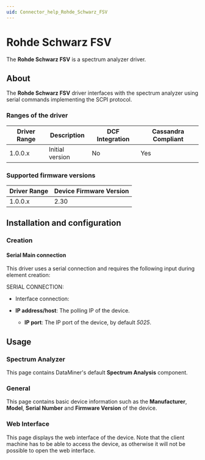 ```yaml
---
uid: Connector_help_Rohde_Schwarz_FSV
---
```


# Rohde Schwarz FSV

The **Rohde Schwarz FSV** is a spectrum analyzer driver.

## About

The **Rohde Schwarz FSV** driver interfaces with the spectrum analyzer using serial commands implementing the SCPI protocol.

### Ranges of the driver

| **Driver Range** | **Description** | **DCF Integration** | **Cassandra Compliant** |
|------------------|-----------------|---------------------|-------------------------|
| 1.0.0.x          | Initial version | No                  | Yes                     |

### Supported firmware versions

| **Driver Range** | **Device Firmware Version** |
|------------------|-----------------------------|
| 1.0.0.x          | 2.30                        |

## Installation and configuration

### Creation

#### Serial Main connection

This driver uses a serial connection and requires the following input during element creation:

SERIAL CONNECTION:

- Interface connection:

- **IP address/host**: The polling IP of the device.
  - **IP port**: The IP port of the device, by default *5025*.

## Usage

### Spectrum Analyzer

This page contains DataMiner's default **Spectrum Analysis** component.

### General

This page contains basic device information such as the **Manufacturer**, **Model**, **Serial Number** and **Firmware Version** of the device.

### Web Interface

This page displays the web interface of the device. Note that the client machine has to be able to access the device, as otherwise it will not be possible to open the web interface.
